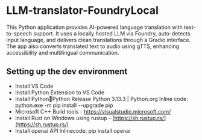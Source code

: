 # LLM-translator-FoundryLocal
This Python application provides AI-powered language translation with text-to-speech support. It uses a locally hosted LLM via Foundry, auto-detects input language, and delivers clean translations through a Gradio interface. The app also converts translated text to audio using gTTS, enhancing accessibility and multilingual communication.

## Setting up the dev environment 

- Install VS Code
- Install Python Extension to VS Code
- Install PythonPython Release Python 3.13.3 | Python.org
Inline code: python.exe -m pip install --upgrade pip
- Microsoft C++ Build tools - https://visualstudio.microsoft.com/ 
- Install Rust on Windows using rustup - [https://sh.rustup.rs/](https://sh.rustup.rs/)
- Install openai API
Inlinecode: pip install openai
